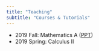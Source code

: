 ```yaml
---
title: "Teaching"
subtitle: "Courses & Tutorials"
---
```


- 2019 Fall: Mathematics A ([PPT](/files/MathematicsA.pdf))
- 2019 Spring: Calculus II
